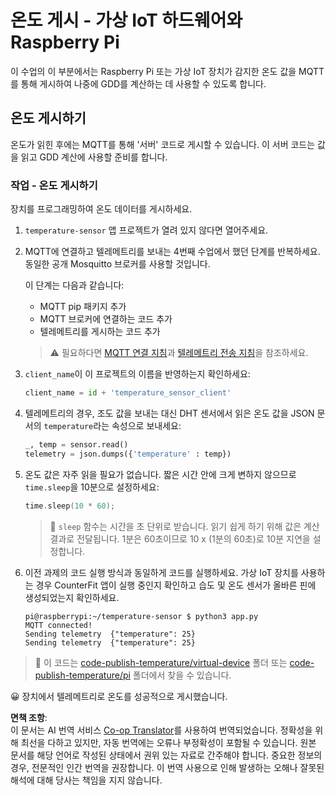 <!--
CO_OP_TRANSLATOR_METADATA:
{
  "original_hash": "4efc74299e19f5d08f2f3f34451a11ba",
  "translation_date": "2025-08-24T22:02:47+00:00",
  "source_file": "2-farm/lessons/1-predict-plant-growth/single-board-computer-temp-publish.md",
  "language_code": "ko"
}
-->
# 온도 게시 - 가상 IoT 하드웨어와 Raspberry Pi

이 수업의 이 부분에서는 Raspberry Pi 또는 가상 IoT 장치가 감지한 온도 값을 MQTT를 통해 게시하여 나중에 GDD를 계산하는 데 사용할 수 있도록 합니다.

## 온도 게시하기

온도가 읽힌 후에는 MQTT를 통해 '서버' 코드로 게시할 수 있습니다. 이 서버 코드는 값을 읽고 GDD 계산에 사용할 준비를 합니다.

### 작업 - 온도 게시하기

장치를 프로그래밍하여 온도 데이터를 게시하세요.

1. `temperature-sensor` 앱 프로젝트가 열려 있지 않다면 열어주세요.

1. MQTT에 연결하고 텔레메트리를 보내는 4번째 수업에서 했던 단계를 반복하세요. 동일한 공개 Mosquitto 브로커를 사용할 것입니다.

    이 단계는 다음과 같습니다:

    - MQTT pip 패키지 추가
    - MQTT 브로커에 연결하는 코드 추가
    - 텔레메트리를 게시하는 코드 추가

    > ⚠️ 필요하다면 [MQTT 연결 지침](../../../1-getting-started/lessons/4-connect-internet/single-board-computer-mqtt.md)과 [텔레메트리 전송 지침](../../../1-getting-started/lessons/4-connect-internet/single-board-computer-telemetry.md)을 참조하세요.

1. `client_name`이 이 프로젝트의 이름을 반영하는지 확인하세요:

    ```python
    client_name = id + 'temperature_sensor_client'
    ```

1. 텔레메트리의 경우, 조도 값을 보내는 대신 DHT 센서에서 읽은 온도 값을 JSON 문서의 `temperature`라는 속성으로 보내세요:

    ```python
    _, temp = sensor.read()
    telemetry = json.dumps({'temperature' : temp})
    ```

1. 온도 값은 자주 읽을 필요가 없습니다. 짧은 시간 안에 크게 변하지 않으므로 `time.sleep`을 10분으로 설정하세요:

    ```cpp
    time.sleep(10 * 60);
    ```

    > 💁 `sleep` 함수는 시간을 초 단위로 받습니다. 읽기 쉽게 하기 위해 값은 계산 결과로 전달됩니다. 1분은 60초이므로 10 x (1분의 60초)로 10분 지연을 설정합니다.

1. 이전 과제의 코드 실행 방식과 동일하게 코드를 실행하세요. 가상 IoT 장치를 사용하는 경우 CounterFit 앱이 실행 중인지 확인하고 습도 및 온도 센서가 올바른 핀에 생성되었는지 확인하세요.

    ```output
    pi@raspberrypi:~/temperature-sensor $ python3 app.py
    MQTT connected!
    Sending telemetry  {"temperature": 25}
    Sending telemetry  {"temperature": 25}
    ```

> 💁 이 코드는 [code-publish-temperature/virtual-device](../../../../../2-farm/lessons/1-predict-plant-growth/code-publish-temperature/virtual-device) 폴더 또는 [code-publish-temperature/pi](../../../../../2-farm/lessons/1-predict-plant-growth/code-publish-temperature/pi) 폴더에서 찾을 수 있습니다.

😀 장치에서 텔레메트리로 온도를 성공적으로 게시했습니다.

**면책 조항**:  
이 문서는 AI 번역 서비스 [Co-op Translator](https://github.com/Azure/co-op-translator)를 사용하여 번역되었습니다. 정확성을 위해 최선을 다하고 있지만, 자동 번역에는 오류나 부정확성이 포함될 수 있습니다. 원본 문서를 해당 언어로 작성된 상태에서 권위 있는 자료로 간주해야 합니다. 중요한 정보의 경우, 전문적인 인간 번역을 권장합니다. 이 번역 사용으로 인해 발생하는 오해나 잘못된 해석에 대해 당사는 책임을 지지 않습니다.